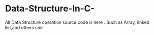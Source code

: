 # Data-Structure-In-C-
All Data Structure operation source code is here . Such as Array, linked list,and others one
